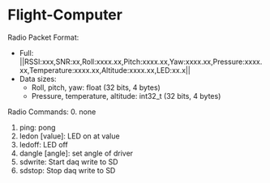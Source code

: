 # Flight-Computer

Radio Packet Format:

- Full: ||RSSI:xxx,SNR:xx,Roll:xxxx.xx,Pitch:xxxx.xx,Yaw:xxxx.xx,Pressure:xxxx.xx,Temperature:xxxx.xx,Altitude:xxxx.xx,LED:xx.x||
- Data sizes:
  - Roll, pitch, yaw: float (32 bits, 4 bytes)
  - Pressure, temperature, altitude: int32_t (32 bits, 4 bytes)

Radio Commands:
0. none
1. ping: pong
2. ledon [value]: LED on at value
3. ledoff: LED off
4. dangle [angle]: set angle of driver
5. sdwrite: Start daq write to SD
6. sdstop: Stop daq write to SD
